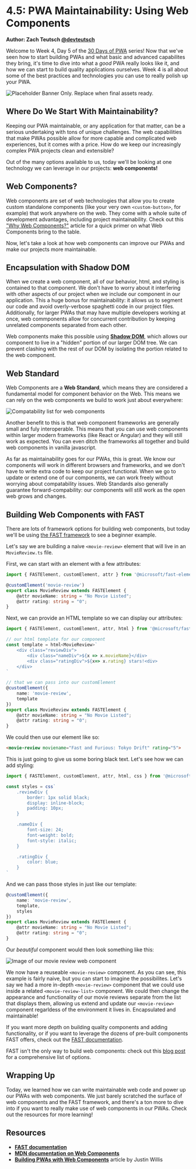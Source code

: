 # 4.5: PWA Maintainability: Using Web Components

**Author: Zach Teutsch [@devteutsch](https://twitter.com/devteutsch)**

Welcome to Week 4, Day 5 of the [30 Days of PWA](https://aka.ms/learn-pwa/30Days-blog) series! Now that we've seen how to start building PWAs and what basic and advanced capabilites they bring, it's time to dive into what a _good_ PWA really looks like it, and how we can start to build quality applications ourselves. Week 4 is all about some of the best practices and technologies you can use to really polish up your PWA.

![Placeholder Banner Only. Replace when final assets ready.](_media/day5.png)

## Where Do We Start With Maintainability?
Keeping our PWA maintainable, or any application for that matter, can be a serious undertaking with tons of unique challenges. The web capabilities that make PWAs possible allow for more capable and complicated web experiences, but it comes with a price. How do we keep our increasingly complex PWA projects clean and extensible?

Out of the many options available to us, today we'll be looking at one technology we can leverage in our projects: **web components!**

## Web Components?
Web components are set of web technologies that allow you to create custom standalone components (like your very own `<custom-button>`, for example) that work anywhere on the web. They come with a whole suite of development advantages, including project maintainability. Check out this ["Why Web Components?"](https://aka.ms/learn-pwa/30days-4.5/fast.design/docs/resources/why-web-components) article for a quick primer on what Web Components bring to the table.

Now, let's take a look at how web components can improve our PWAs and make our projects more maintainable.

## Encapsulation with Shadow DOM

When we create a web component, all of our behavior, html, and styling is contained to that component. We don't have to worry about it interfering with other aspects of our project when we include our component in our application. This a huge bonus for maintainability: it allows us to segment our code and avoid overly-verbose spaghetti code in our project files. Additionally, for larger PWAs that may have multiple developers working at once, web commponents allow for concurrent contribution by keeping unrelated components separated from each other.

Web components make this possible using [**Shadow DOM**](https://aka.ms/learn-pwa/30days-4.5/developer.mozilla.org/docs/Web/Web_Components/Using_shadow_DOM), which allows our component to live in a "hidden" portion of our larger DOM tree. We can prevent clashing with the rest of our DOM by isolating the portion related to the web component. 

## Web Standard
Web Components are a **Web Standard**, which means they are considered a fundamental model for component behavior on the Web. This means we can rely on the web components we build to work just about everywhere:

![Compatability list for web components](_media/component-web-standards.png)

Another benefit to this is that web component frameworks are generally small and fuly interoperable. This means that you can use web components within larger modern frameworks (like React or Angular) and they will still work as expected. You can even ditch the frameworks all together and build web components in vanilla javascript.

As far as maintainability goes for our PWAs, this is great. We know our components will work in different browsers and frameworks, and we don't have to write extra code to keep our project functional. When we go to update or extend one of our components, we can work freely without worrying about compatability issues. Web Standards also generally guarantee forward-compability: our components will still work as the open web grows and changes.

## Building Web Components with FAST
There are lots of framework options for building web components, but today we'll be using [the FAST framework](https://aka.ms/learn-pwa/30days-4.5/fast.design/docs/introduction) to see a beginner example.

Let's say we are building a naive `<movie-review>` element that will live in an `MovieReview.ts` file.

First, we can start with an element with a few attributes:

```typescript
import { FASTElement, customElement, attr } from '@microsoft/fast-element';

@customElement('movie-review')
export class MovieReview extends FASTElement {
    @attr movieName: string = "No Movie Listed";
    @attr rating: string = "0";
}
```

Next, we can provide an HTML template so we can display our attributes:

```typescript
import { FASTElement, customElement, attr, html } from '@microsoft/fast-element';

// our html template for our component
const template = html<MovieReview>`
    <div class="reviewDiv">
        <div class="nameDiv">${x => x.movieName}</div>
        <div class="ratingDiv">${x=> x.rating} stars!<div>
    </div>
`

// that we can pass into our customElement
@customElement({
    name: 'movie-review',
    template
})
export class MovieReview extends FASTElement {
    @attr movieName: string = "No Movie Listed";
    @attr rating: string = "0";
}
```

We could then use our element like so:
```html
<movie-review moviename="Fast and Furious: Tokyo Drift" rating="5">
```

This is just going to give us some boring black text. Let's see how we can add styling:

```typescript
import { FASTElement, customElement, attr, html, css } from '@microsoft/fast-element';

const styles = css`
    .reviewDiv {
        border: 1px solid black;
        display: inline-block;
        padding: 10px;
    }

    .nameDiv { 
        font-size: 24; 
        font-weight: bold;
        font-style: italic;
    }

    .ratingDiv { 
        color: blue; 
    }
`
```

And we can pass those styles in just like our template:

```typescript
@customElement({
    name: 'movie-review',
    template,
    styles
})
export class MovieReview extends FASTElement {
    @attr movieName: string = "No Movie Listed";
    @attr rating: string = "0";
}
```

Our _beautiful_ component would then look something like this:

![Image of our movie review web component](_media/movie-review.png)

We now have a reuseable `<movie-review>` component. As you can see, this example is fairly naive, but you can start to imagine the possibilites. Let's say we had a more in-depth `<movie-review>` component that we could use inside a related `<movie-review-list>` component. We could then change the appearance and functionality of our movie reviews separate from the list that displays them, allowing us extend and update our `<movie-review>` component regarldess of the environment it lives in. Encapsulated and maintainable!

If you want more depth on building quality components and adding functionality, or if you want to leverage the dozens of pre-built components FAST offers, check out the [FAST documentation](https://aka.ms/learn-pwa/30days-4.5/fast.design/docs/introduction).

FAST isn't the only way to build web components: check out this [blog post](https://aka.ms/learn-pwa/30days-4.5/webcomponents.dev/blog/all-the-ways-to-make-a-web-component) for a comprehensive list of options.

## Wrapping Up
Today, we learned how we can write maintainable web code and power up our PWAs with web components. We just barely scratched the surface of web components and the FAST framework, and there's a ton more to dive into if you want to really make use of web components in our PWAs. Check out the resources for more learning!

## Resources

* **[FAST documentation](https://aka.ms/learn-pwa/30days-4.5/fast.design/docs/introduction)**
* **[MDN documentation on Web Components](https://aka.ms/learn-pwa/30days-4.5/developer.mozilla.org/docs/Web/Web_Components)**
* **[Building PWAs with Web Components](https://aka.ms/learn-pwa/30days-4.5/medium.com/pwabuilder/building-pwas-with-web-components-33f986bf8e4c)** article by Justin Willis
